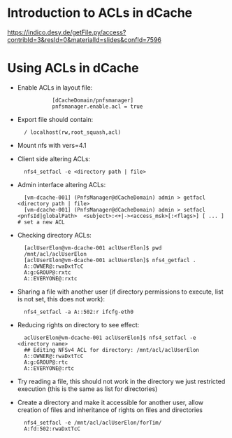 Introduction to ACLs in dCache
=============

https://indico.desy.de/getFile.py/access?contribId=3&resId=0&materialId=slides&confId=7596

Using ACLs in dCache
=============

* Enable ACLs in layout file:

                 [dCacheDomain/pnfsmanager]
                 pnfsmanager.enable.acl = true

* Export file should contain:

        / localhost(rw,root_squash,acl)

* Mount nfs with vers=4.1 

* Client side altering ACLs:

        nfs4_setfacl -e <directory path | file>

* Admin interface altering ACLs:

        [vm-dcache-001] (PnfsManager@dCacheDomain) admin > getfacl <directory path | file>
        [vm-dcache-001] (PnfsManager@dCacheDomain) admin > setfacl <pnfsId|globalPath>  <subject>:<+|-><access_msk>[:<flags>] [ ... ] # set a new ACL

* Checking directory ACLs:

        [aclUserElon@vm-dcache-001 aclUserElon]$ pwd
	    /mnt/acl/aclUserElon
	    [aclUserElon@vm-dcache-001 aclUserElon]$ nfs4_getfacl .
	    A::OWNER@:rwaDxtTcC
	    A:g:GROUP@:rxtc
	    A::EVERYONE@:rxtc 

* Sharing a file with another user (if directory permissions to execute, list is not set, this does not work):

        nfs4_setfacl -a A::502:r ifcfg-eth0

* Reducing rights on directory to see effect:
       
 	    aclUserElon@vm-dcache-001 aclUserElon]$ nfs4_setfacl -e <directory name> 
	    ## Editing NFSv4 ACL for directory: /mnt/acl/aclUserElon
	    A::OWNER@:rwaDxtTcC
	    A:g:GROUP@:rtc
	    A::EVERYONE@:rtc

* Try reading a file, this should not work in the directory we just restricted execution (this is the same as list for directories) 

* Create a directory and make it accessible for another user, allow creation of files and inheritance of rights on files and directories

        nfs4_setfacl -e /mnt/acl/aclUserElon/forTim/  
        A:fd:502:rwaDxtTcC


